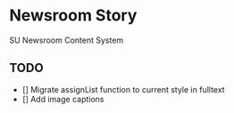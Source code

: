 # Newsroom Story

SU Newsroom Content System

## TODO

- [] Migrate assignList function to current style in fulltext
- [] Add image captions
